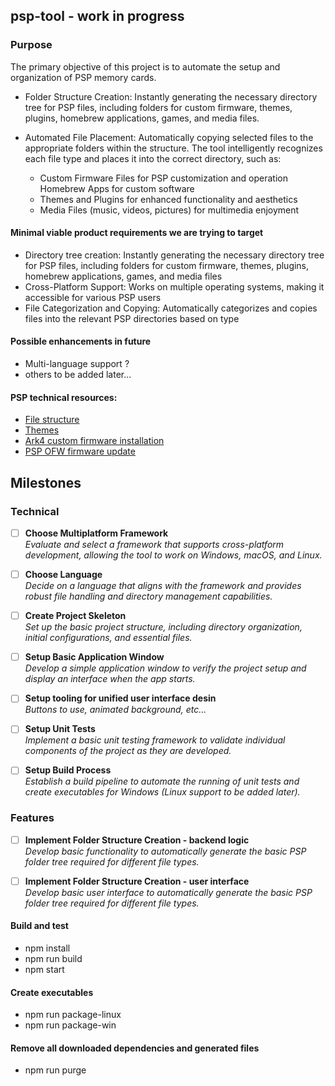 ## psp-tool - work in progress

### Purpose

The primary objective of this project is to automate the setup and organization of PSP memory cards.

- Folder Structure Creation: Instantly generating the necessary directory tree for PSP files, including folders for
  custom
  firmware, themes, plugins, homebrew applications, games, and media files.


- Automated File Placement: Automatically copying selected files to the appropriate folders within the structure. The
  tool
  intelligently recognizes each file type and places it into the correct directory, such as:
   - Custom Firmware Files for PSP customization and operation
  Homebrew Apps for custom software
   - Themes and Plugins for enhanced functionality and aesthetics
   - Media Files (music, videos, pictures) for multimedia enjoyment

#### Minimal viable product requirements we are trying to target

- Directory tree creation: Instantly generating the necessary directory tree for PSP files, including folders for custom
  firmware, themes, plugins, homebrew applications, games, and media files
- Cross-Platform Support: Works on multiple operating systems, making it accessible for various PSP users
- File Categorization and Copying: Automatically categorizes and copies files into the relevant PSP directories based on
  type

#### Possible enhancements in future

- Multi-language support ?
- others to be added later...

#### PSP technical resources:

* [File structure](https://www.psdevwiki.com/psp/index.php/File_Structures)
* [Themes](https://www.pspunk.com/psp-themes/)
* [Ark4 custom firmware installation](https://github.com/PSP-Archive/ARK-4?tab=readme-ov-file#Installation-on-PSP)
* [PSP OFW firmware update](https://www.pspunk.com/psp-update/)

## Milestones

### Technical
- [ ] **Choose Multiplatform Framework**  
  _Evaluate and select a framework that supports cross-platform development, allowing the tool to work on Windows, macOS, and Linux._

- [ ] **Choose Language**  
  _Decide on a language that aligns with the framework and provides robust file handling and directory management capabilities._

- [ ] **Create Project Skeleton**  
  _Set up the basic project structure, including directory organization, initial configurations, and essential files._

- [ ] **Setup Basic Application Window**  
_Develop a simple application window to verify the project setup and display an interface when the app starts._

- [ ] **Setup tooling for unified user interface desin**  
  _Buttons to use, animated background, etc..._

- [ ] **Setup Unit Tests**  
  _Implement a basic unit testing framework to validate individual components of the project as they are developed._

- [ ] **Setup Build Process**  
  _Establish a build pipeline to automate the running of unit tests and create executables for Windows (Linux support to be added later)._

### Features

- [ ] **Implement Folder Structure Creation - backend logic**  
  _Develop basic functionality to automatically generate the basic PSP folder tree required for different file types._

- [ ] **Implement Folder Structure Creation - user interface**  
  _Develop basic user interface to automatically generate the basic PSP folder tree required for different file types._


#### Build and test
 
- npm install
- npm run build
- npm start

#### Create executables

- npm run package-linux
- npm run package-win

#### Remove all downloaded dependencies and generated files

- npm run purge